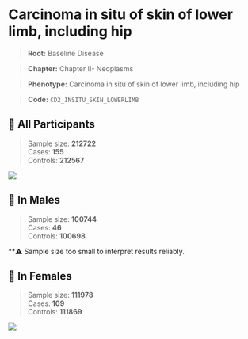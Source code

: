 # Carcinoma in situ of skin of lower limb, including hip

> **Root:** Baseline Disease  

> **Chapter:** Chapter II- Neoplasms  

> **Phenotype:** Carcinoma in situ of skin of lower limb, including hip  

> **Code:** `CD2_INSITU_SKIN_LOWERLIMB`

## 🧪 All Participants  
> Sample size: **212722**  
> Cases: **155**  
> Controls: **212567**
<img src="/Disease/Figures/ALL/Incidence/CD2_INSITU_SKIN_LOWERLIMB.png"/>
<CsvTable src="/Disease/Data/ALL/Incidence/COX_CD2_INSITU_SKIN_LOWERLIMB.csv" label="🔍 View full results" />

## 👨 In Males  
> Sample size: **100744**  
> Cases: **46**  
> Controls: **100698**

**⚠️ Sample size too small to interpret results reliably.


## 👩 In Females  
> Sample size: **111978**  
> Cases: **109**  
> Controls: **111869**
<img src="/Disease/Figures/Female/Incidence/CD2_INSITU_SKIN_LOWERLIMB.png"/>
<CsvTable src="/Disease/Data/Female/Incidence/COX_CD2_INSITU_SKIN_LOWERLIMB.csv" label="🔍 View full results" />
